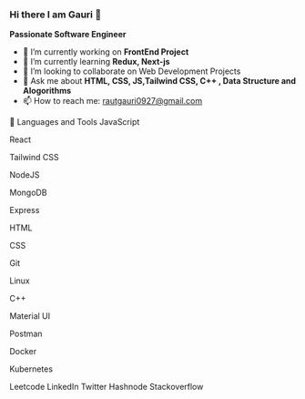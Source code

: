  ### Hi there I am Gauri 👋
**Passionate Software Engineer**
<!--
**curiousMind1234/curiousMind1234** is a ✨ _special_ ✨ repository because its `README.md` (this file) appears on your GitHub profile.

Here are some ideas to get you started:-->

- 🔭 I’m currently working on **FrontEnd Project** 
- 🌱 I’m currently learning **Redux, Next-js**
- 👯 I’m looking to collaborate on Web Development Projects
- 💬 Ask me about **HTML, CSS, JS,Tailwind CSS, C++ , Data Structure and Alogorithms**
- 📫 How to reach me: rautgauri0927@gmail.com


🧰 Languages and Tools
JavaScript

React

Tailwind CSS

NodeJS

MongoDB

Express

HTML

CSS

Git

Linux

C++

Material UI

Postman

Docker

Kubernetes



Leetcode LinkedIn Twitter Hashnode Stackoverflow
